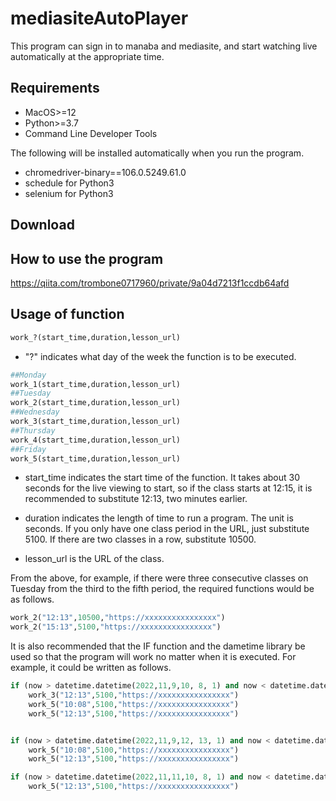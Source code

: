 # mediasiteAutoPlayer
This program can sign in to manaba and mediasite, and start watching live automatically at the appropriate time.

## Requirements
- MacOS>=12
- Python>=3.7
- Command Line Developer Tools

The following will be installed automatically when you run the program.
- chromedriver-binary==106.0.5249.61.0
- schedule for Python3
- selenium for Python3

## Download


## How to use the program
https://qiita.com/trombone0717960/private/9a04d7213f1ccdb64afd

## Usage of function
```python:main.py
work_?(start_time,duration,lesson_url)
```

- "?" indicates what day of the week the function is to be executed.

```python:main.py
##Monday
work_1(start_time,duration,lesson_url) 
##Tuesday
work_2(start_time,duration,lesson_url) 
##Wednesday
work_3(start_time,duration,lesson_url) 
##Thursday
work_4(start_time,duration,lesson_url) 
##Friday
work_5(start_time,duration,lesson_url) 
```
- start_time indicates the start time of the function. 
It takes about 30 seconds for the live viewing to start, so if the class starts at 12:15, it is recommended to  substitute 12:13, two minutes earlier.

- duration indicates the length of time to run a program. The unit is seconds.
If you only have one class period in the URL, just substitute 5100. If there are two classes in a row, substitute 10500.

- lesson_url is the URL of the class.

From the above, for example, if there were three consecutive classes on Tuesday from the third to the fifth period, the required functions would be as follows.
```python:main.py
work_2("12:13",10500,"https://xxxxxxxxxxxxxxxx")
work_2("15:13",5100,"https://xxxxxxxxxxxxxxxx")
```

It is also recommended that the IF function and the dametime library be used so that the program will work no matter when it is executed.
For example, it could be written as follows.
```main.py
if (now > datetime.datetime(2022,11,9,10, 8, 1) and now < datetime.datetime(2022,11,9,12, 13, 0)):
    work_3("12:13",5100,"https://xxxxxxxxxxxxxxxx")
    work_5("10:08",5100,"https://xxxxxxxxxxxxxxxx")
    work_5("12:13",5100,"https://xxxxxxxxxxxxxxxx")


if (now > datetime.datetime(2022,11,9,12, 13, 1) and now < datetime.datetime(2022,11,11,10, 8, 0)):
    work_5("10:08",5100,"https://xxxxxxxxxxxxxxxx")
    work_5("12:13",5100,"https://xxxxxxxxxxxxxxxx")

if (now > datetime.datetime(2022,11,11,10, 8, 1) and now < datetime.datetime(2022,11,11,12, 13, 0)):
    work_5("12:13",5100,"https://xxxxxxxxxxxxxxxx")
```
